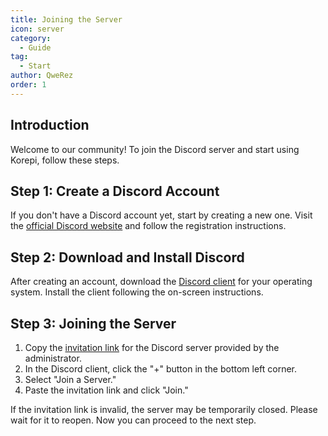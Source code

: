 ```yaml
---
title: Joining the Server
icon: server
category:
  - Guide
tag:
  - Start
author: QweRez
order: 1
---
```


## Introduction

Welcome to our community! To join the Discord server and start using Korepi, follow these steps.

## Step 1: Create a Discord Account

If you don't have a Discord account yet, start by creating a new one. Visit the [official Discord website](https://discord.com/) and follow the registration instructions.

## Step 2: Download and Install Discord

After creating an account, download the [Discord client](https://discord.com/download) for your operating system. Install the client following the on-screen instructions.

## Step 3: Joining the Server

1. Copy the [invitation link](https://discord.gg/cottonbuds) for the Discord server provided by the administrator.
2. In the Discord client, click the "+" button in the bottom left corner.
3. Select "Join a Server."
4. Paste the invitation link and click "Join."

If the invitation link is invalid, the server may be temporarily closed. Please wait for it to reopen. Now you can proceed to the next step.
